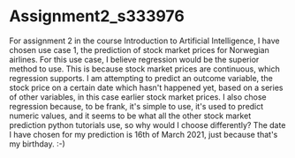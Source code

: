 # Assignment2_s333976

For assignment 2 in the course Introduction to Artificial Intelligence, I have chosen use case 1, the prediction of stock market prices for Norwegian airlines. For this use case, I believe regression would be the superior method to use. This is because stock market prices are continuous, which regression supports. I am attempting to predict an outcome variable, the stock price on a certain date which hasn't happened yet, based on a series of other variables, in this case earlier stock market prices. I also chose regression because, to be frank, it's simple to use, it's used to predict numeric values, and it seems to be what all the other stock market prediction python tutorials use, so why would I choose differently? The date I have chosen for my prediction is 16th of March 2021, just because that's my birthday. :-)
